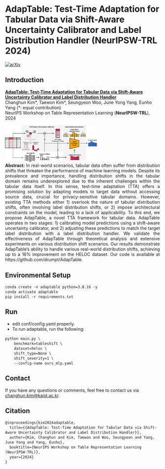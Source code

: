 # AdapTable: Test-Time Adaptation for Tabular Data via Shift-Aware Uncertainty Calibrator and Label Distribution Handler (NeurIPSW-TRL 2024)
[![arXiv](https://img.shields.io/badge/arXiv-2212.02802-b31b1b.svg)](https://arxiv.org/abs/2407.10784)



## Introduction
[**AdapTable: Test-Time Adaptation for Tabular Data via Shift-Aware Uncertainty Calibrator and Label Distribution Handler**](https://openreview.net/forum?id=yhD2icebZ0)<br>
Changhun Kim*, Taewon Kim*, Seungyeon Woo, June Yong Yang, Eunho Yang (*: equal contribution)<br>
NeurIPS Workshop on Table Representation Learning (**NeurIPSW-TRL**), 2024

<img src="res/concept_figure.jpg" width="60%" height="auto">

<div style="text-align: justify;">
<b>Abstract:</b> In real-world scenarios, tabular data often suffer from distribution shifts that threaten the performance of machine learning models. Despite its prevalence and importance, handling distribution shifts in the tabular domain remains underexplored due to the inherent challenges within the tabular data itself. In this sense, test-time adaptation (TTA) offers a promising solution by adapting models to target data without accessing source data, crucial for privacy-sensitive tabular domains. However, existing TTA methods either 1) overlook the nature of tabular distribution shifts, often involving label distribution shifts, or 2) impose architectural constraints on the model, leading to a lack of applicability. To this end, we propose AdapTable, a novel TTA framework for tabular data. AdapTable operates in two stages: 1) calibrating model predictions using a shift-aware uncertainty calibrator, and 2) adjusting these predictions to match the target label distribution with a label distribution handler. We validate the effectiveness of AdapTable through theoretical analysis and extensive experiments on various distribution shift scenarios. Our results demonstrate AdapTable’s ability to handle various real-world distribution shifts, achieving up to a 16% improvement on the HELOC dataset. Our code is available at https://github.com/drumpt/AdapTable.
</div>



## Environmental Setup
```
conda create -n adaptable python=3.8.16 -y
conda activate adaptable
pip install -r requirements.txt
```



## Run
- edit conf/config.yaml properly.
- To run adaptable, run the following:
```
python main.py \
    benchmark=tableshift \
    dataset=heloc \
    shift_type=None \
    shift_severity=1 \
    --config-name ours_mlp.yaml
```



## Contact
If you have any questions or comments, feel free to contact us via changhun.kim@kaist.ac.kr.



## Citation
```
@inproceedings{kim2024adaptable,
  title={{AdapTable: Test-Time Adaptation for Tabular Data via Shift-Aware Uncertainty Calibrator and Label Distribution Handler}},
  author={Kim, Changhun and Kim, Taewon and Woo, Seungyeon and Yang, June Yong and Yang, Eunho},
  booktitle={NeurIPS Workshop on Table Representation Learning (NeurIPSW-TRL)},
  year={2024}
}
```
